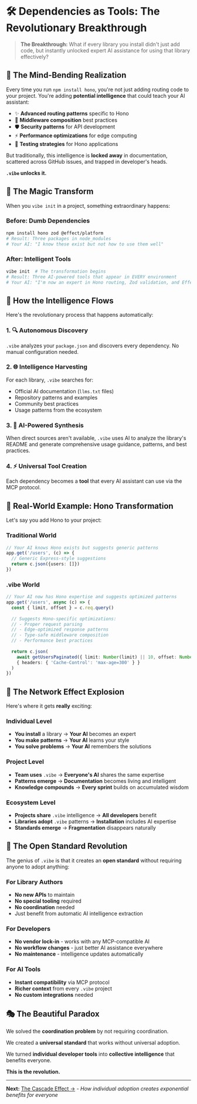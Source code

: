 # 🛠️ Dependencies as Tools: The Revolutionary Breakthrough

> **The Breakthrough:** What if every library you install didn't just add code, but instantly unlocked expert AI assistance for using that library effectively?

## 🤯 The Mind-Bending Realization

Every time you run `npm install hono`, you're not just adding routing code to your project. You're adding **potential intelligence** that could teach your AI assistant:

- ✨ **Advanced routing patterns** specific to Hono
- 🔧 **Middleware composition** best practices  
- 🛡️ **Security patterns** for API development
- ⚡ **Performance optimizations** for edge computing
- 🎯 **Testing strategies** for Hono applications

But traditionally, this intelligence is **locked away** in documentation, scattered across GitHub issues, and trapped in developer's heads.

**`.vibe` unlocks it.**

## 🔮 The Magic Transform

When you `vibe init` in a project, something extraordinary happens:

### Before: Dumb Dependencies
```bash
npm install hono zod @effect/platform
# Result: Three packages in node_modules
# Your AI: "I know these exist but not how to use them well"
```

### After: Intelligent Tools  
```bash
vibe init  # The transformation begins
# Result: Three AI-powered tools that appear in EVERY environment
# Your AI: "I'm now an expert in Hono routing, Zod validation, and Effect patterns"
```

## 🧠 How the Intelligence Flows

Here's the revolutionary process that happens automatically:

### 1. 🔍 **Autonomous Discovery**
`.vibe` analyzes your `package.json` and discovers every dependency. No manual configuration needed.

### 2. 🌐 **Intelligence Harvesting**  
For each library, `.vibe` searches for:
- Official AI documentation (`llms.txt` files)
- Repository patterns and examples
- Community best practices
- Usage patterns from the ecosystem

### 3. 🤖 **AI-Powered Synthesis**
When direct sources aren't available, `.vibe` uses AI to analyze the library's README and generate comprehensive usage guidance, patterns, and best practices.

### 4. ⚡ **Universal Tool Creation**
Each dependency becomes a **tool** that every AI assistant can use via the MCP protocol.

## 🎯 Real-World Example: Hono Transformation

Let's say you add Hono to your project:

### Traditional World
```typescript
// Your AI knows Hono exists but suggests generic patterns
app.get('/users', (c) => {
  // Generic Express-style suggestions
  return c.json({users: []})
})
```

### .vibe World  
```typescript
// Your AI now has Hono expertise and suggests optimized patterns
app.get('/users', async (c) => {
  const { limit, offset } = c.req.query()
  
  // Suggests Hono-specific optimizations:
  // - Proper request parsing
  // - Edge-optimized response patterns  
  // - Type-safe middleware composition
  // - Performance best practices
  
  return c.json(
    await getUsersPaginated({ limit: Number(limit) || 10, offset: Number(offset) || 0 }),
    { headers: { 'Cache-Control': 'max-age=300' } }
  )
})
```

## 🌟 The Network Effect Explosion

Here's where it gets **really** exciting:

### Individual Level
- **You install** a library → **Your AI** becomes an expert
- **You make patterns** → **Your AI** learns your style
- **You solve problems** → **Your AI** remembers the solutions

### Project Level  
- **Team uses** `.vibe` → **Everyone's AI** shares the same expertise
- **Patterns emerge** → **Documentation** becomes living and intelligent
- **Knowledge compounds** → **Every sprint** builds on accumulated wisdom

### Ecosystem Level
- **Projects share** `.vibe` intelligence → **All developers** benefit
- **Libraries adopt** `.vibe` patterns → **Installation** includes AI expertise
- **Standards emerge** → **Fragmentation** disappears naturally

## 🚀 The Open Standard Revolution

The genius of `.vibe` is that it creates an **open standard** without requiring anyone to adopt anything:

### For Library Authors
- **No new APIs** to maintain
- **No special tooling** required  
- **No coordination** needed
- Just benefit from automatic AI intelligence extraction

### For Developers
- **No vendor lock-in** - works with any MCP-compatible AI
- **No workflow changes** - just better AI assistance everywhere
- **No maintenance** - intelligence updates automatically

### For AI Tools
- **Instant compatibility** via MCP protocol
- **Richer context** from every `.vibe` project
- **No custom integrations** needed

## 🎭 The Beautiful Paradox

We solved the **coordination problem** by not requiring coordination.

We created a **universal standard** that works without universal adoption.

We turned **individual developer tools** into **collective intelligence** that benefits everyone.

**This is the revolution.**

---

**Next:** [The Cascade Effect →](03-the-cascade-effect.md) - *How individual adoption creates exponential benefits for everyone*